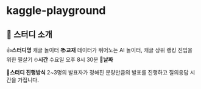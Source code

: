 # kaggle-playground
## 🔨 스터디 소개 
👍**스터디명** 캐글 놀이터
📚**교재** 데이터가 뛰어노는 AI 놀이터, 캐글 상위 랭킹 진입을 위한 필살기
⏲**시간** 수요일 오후 8시 30분 
📆**날짜**  

🔨**스터디 진행방식**
2~3명의 발표자가 정해진 분량만큼의 발표를 진행하고 질의응답 시간을 가집니다.
